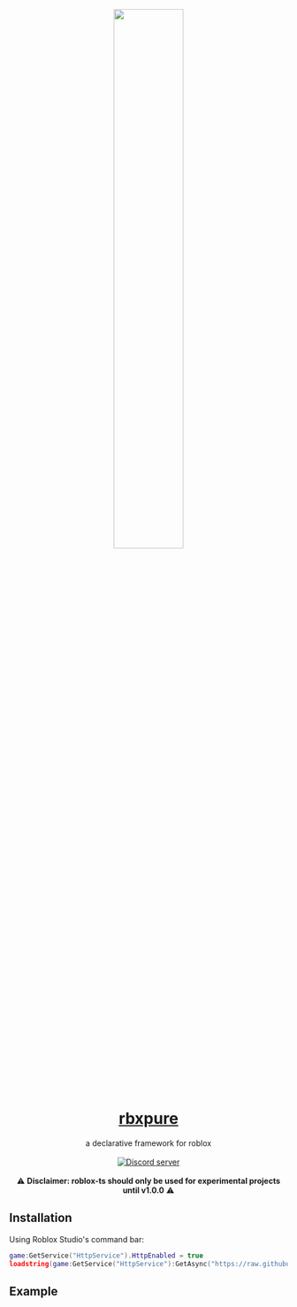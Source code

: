 <div align="center"><img width=50% src="https://cdn.discordapp.com/icons/412448235890802710/545ae525fbcdab5b5386e73021c3c598.png?size=512"></div>
<h1 align="center"><a href="foo.com">rbxpure</a></h1>
<div align="center">a declarative framework for roblox</div>
<br>
<div align="center">
	<a href="https://discord.gg/kP7U9Mj"><img src="https://discordapp.com/api/guilds/476080952636997633/embed.png" alt="Discord server" /></a>
</div>
<div>&nbsp;</div>
<div align="center">⚠️ <b>Disclaimer: roblox-ts should only be used for experimental projects until v1.0.0</b> ⚠️</div>

## Installation
Using Roblox Studio's command bar:
```lua
game:GetService("HttpService").HttpEnabled = true
loadstring(game:GetService("HttpService"):GetAsync("https://raw.githubusercontent.com/ilvfie/rbxpure/master/install.lua"))()
```
## Example